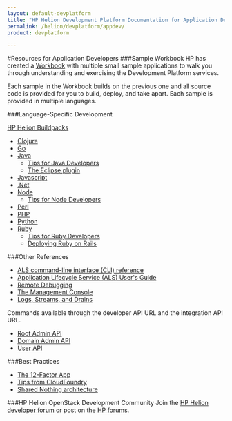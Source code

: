 ```yaml
---
layout: default-devplatform
title: "HP Helion Development Platform Documentation for Application Developers"
permalink: /helion/devplatform/appdev/
product: devplatform

---
```


#Resources for Application Developers
###Sample Workbook
HP has created a [Workbook](/helion/devplatform/workbook) with multiple small sample applications to walk you through understanding and exercising the Development Platform services.

Each sample in the Workbook builds on the previous one and all source code is provided for you to build, deploy, and take apart. Each sample is provided in multiple languages. 

###Language-Specific Development

[HP Helion Buildpacks](/als/v1/user/deploy/buildpack/)

* [Clojure](/als/v1/user/deploy/languages/clojure/)
* [Go](/als/v1/user/deploy/languages/go/)
* [Java](http://dev.hpcloud.com/java/)
	* [Tips for Java Developers](http://docs.cloudfoundry.org/buildpacks/java/java-tips.html)
	* [The Eclipse plugin](http://docs.cloudfoundry.org/buildpacks/java/sts.html)
* [Javascript](http://dev.hpcloud.com/javascript/)
* [.Net](http://dev.hpcloud.com/dotnet/)
* [Node](/als/v1/user/deploy/languages/node/)
	* [Tips for Node Developers](http://docs.cloudfoundry.org/buildpacks/node/node-tips.html)
* [Perl](/als/v1/user/deploy/languages/perl/)
* [PHP](http://dev.hpcloud.com/php/)
* [Python](http://dev.hpcloud.com/python/)
* [Ruby](http://dev.hpcloud.com/ruby/)
	* [Tips for Ruby Developers](http://docs.cloudfoundry.org/buildpacks/ruby/ruby-tips.html)
	* [Deploying Ruby on Rails](http://docs.cloudfoundry.org/buildpacks/ruby/gsg-ror.html)

###Other References
- [ALS command-line interface (CLI) reference](helion/devplatform/stackato/user/client/index.html#client)
- [Application Lifecycle Service (ALS) User's Guide](/als/v1/user/)
- [Remote Debugging](/als/v1/user/deploy/app-debug/)
- [The Management Console](/als/v1/user/console/)
- [Logs, Streams, and Drains](/als/v1/user/deploy/app-logs/)

Commands available through the developer API URL and the integration API URL.

- [Root Admin API](http://cloudstack.apache.org/docs/api/apidocs-4.4/TOC_Root_Admin.html)<br>
- [Domain Admin API](http://cloudstack.apache.org/docs/api/apidocs-4.4/TOC_Domain_Admin.html)<br>
- [User API](http://cloudstack.apache.org/docs/api/apidocs-4.4/TOC_User.html)

###Best Practices

- [The 12-Factor App](http://12factor.net/)
- [Tips from CloudFoundry](http://docs.cloudfoundry.org/devguide/deploy-apps/prepare-to-deploy.html)
- [Shared Nothing architecture](http://en.wikipedia.org/wiki/Shared_nothing_architecture)

###HP Helion OpenStack Development Community
Join the [HP Helion developer forum](https://community.dev.hp.com/t5/Helion-Development-Platform/bd-p/cloud_board) or post on the [HP forums](https://connect.hpcloud.com/).